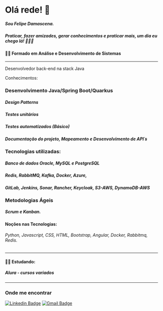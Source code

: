# Olá rede! 👋
##### Sou Felipe Damascena.
##### Praticar, fazer amizades, gerar conhecimentos e praticar mais, um dia eu chego lá! 🚀🚀🚀   

#### 👨‍🎓 Formado em Análise e Desenvolvimento de Sistemas
_________________
Desenvolvedor back-end na stack Java

Conhecimentos:

### Desenvolvimento Java/Spring Boot/Quarkus
##### Design Patterns 
##### Testes unitários
##### Testes automatizados (Básico)
##### Documentação do projeto, Mapeamento e Desenvolvimento de API´s

### Tecnologias utilizadas:
##### Banco de dados Oracle, MySQL e PostgreSQL
##### Redis, RabbitMQ, Kafka, Docker, Azure,
##### GitLab, Jenkins, Sonar, Rancher, Keycloak, S3-AWS, DynamoDB-AWS

### Metodologias Ágeis 
##### Scrum e Kanban.

#### Noções nas Tecnologias:
###### Python, Javascript, CSS, HTML, Bootstrap, Angular, Docker, Rabbitmq, Redis.
_________________

#### 👨‍💻 Estudando:  
##### Alura - cursos variados
_________________
### Onde me encontrar

[![Linkedin Badge](https://img.shields.io/badge/-Linkedin-blue?style=flat-square&logo=Linkedin&logoColor=white&link=https://www.linkedin.com/in/felipe-damascena/)](https://www.linkedin.com/in/felipe-damascena-1b86355b/)
[![Gmail Badge](https://img.shields.io/badge/-Gmail-c14438?style=flat-square&logo=Gmail&logoColor=white&link=mailto:jfdamascena@gmail.com)](mailto:jfdamascena@gmail.com)
